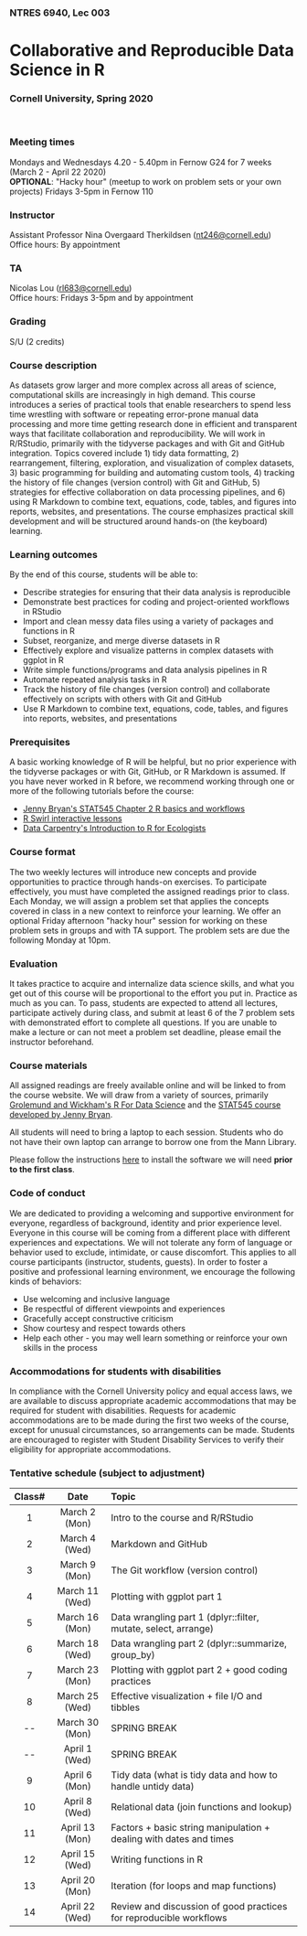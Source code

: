 ### NTRES 6940, Lec 003

# Collaborative and Reproducible Data Science in R

### Cornell University, Spring 2020

<br>

### Meeting times

Mondays and Wednesdays 4.20 - 5.40pm in Fernow G24 for 7 weeks (March 2 - April 22 2020)\
**OPTIONAL**: "Hacky hour" (meetup to work on problem sets or your own projects) Fridays 3-5pm in Fernow 110

### Instructor

Assistant Professor Nina Overgaard Therkildsen (nt246@cornell.edu)\
Office hours: By appointment

### TA

Nicolas Lou (rl683@cornell.edu)\
Office hours: Fridays 3-5pm and by appointment

### Grading

S/U (2 credits)

### Course description

As datasets grow larger and more complex across all areas of science, computational skills are increasingly in high demand. This course introduces a series of practical tools that enable researchers to spend less time wrestling with software or repeating error-prone manual data processing and more time getting research done in efficient and transparent ways that facilitate collaboration and reproducibility. We will work in R/RStudio, primarily with the tidyverse packages and with Git and GitHub integration. Topics covered include 1) tidy data formatting, 2) rearrangement, filtering, exploration, and visualization of complex datasets, 3) basic programming for building and automating custom tools, 4) tracking the history of file changes (version control) with Git and GitHub, 5) strategies for effective collaboration on data processing pipelines, and 6) using R Markdown to combine text, equations, code, tables, and figures into reports, websites, and presentations. The course emphasizes practical skill development and will be structured around hands-on (the keyboard) learning.

### Learning outcomes

By the end of this course, students will be able to:

* Describe strategies for ensuring that their data analysis is reproducible
* Demonstrate best practices for coding and project-oriented workflows in RStudio
* Import and clean messy data files using a variety of packages and functions in R 
* Subset, reorganize, and merge diverse datasets in R
* Effectively explore and visualize patterns in complex datasets with ggplot in R
* Write simple functions/programs and data analysis pipelines in R
* Automate repeated analysis tasks in R
* Track the history of file changes (version control) and collaborate effectively on scripts with others with Git and GitHub
* Use R Markdown to combine text, equations, code, tables, and figures into reports, websites, and presentations


### Prerequisites
A basic working knowledge of R will be helpful, but no prior experience with the tidyverse packages or with Git, GitHub, or R Markdown is assumed. If you have never worked in R before, we recommend working through one or more of the following tutorials before the course: 

+ [Jenny Bryan's STAT545 Chapter 2 R basics and workflows](https://stat545.com/r-basics.html)
+ [R Swirl interactive lessons](https://swirlstats.com/)
+ [Data Carpentry's Introduction to R for Ecologists](https://datacarpentry.org/R-ecology-lesson/)


### Course format
The two weekly lectures will introduce new concepts and provide opportunities to practice through hands-on exercises. To participate effectively, you must have completed the assigned readings prior to class. Each Monday, we will assign a problem set that applies the concepts covered in class in a new context to reinforce your learning. We offer an optional Friday afternoon "hacky hour" session for working on these problem sets in groups and with TA support. The problem sets are due the following Monday at 10pm. 


### Evaluation
It takes practice to acquire and internalize data science skills, and what you get out of this course will be proportional to the effort you put in. Practice as much as you can. To pass, students are expected to attend all lectures, participate actively during class, and submit at least 6 of the 7 problem sets with demonstrated effort to complete all questions. If you are unable to make a lecture or can not meet a problem set deadline, please email the instructor beforehand.  


### Course materials
All assigned readings are freely available online and will be linked to from the course website. We will draw from a variety of sources, primarily [Grolemund and Wickham's R For Data Science](https://r4ds.had.co.nz/) and the [STAT545 course developed by Jenny Bryan](https://stat545.com/).  

All students will need to bring a laptop to each session. Students who do not have their own laptop can arrange to borrow one from the Mann Library.

Please follow the instructions [here](https://github.com/nt246/NTRES6940-data-science/blob/master/misc/installation_guide.md) to install the software we will need **prior to the first class**.


### Code of conduct
We are dedicated to providing a welcoming and supportive environment for everyone, regardless of background, identity and prior experience level. Everyone in this course will be coming from a different place with different experiences and expectations. We will not tolerate any form of language or behavior used to exclude, intimidate, or cause discomfort. This applies to all course participants (instructor, students, guests). In order to foster a positive and professional learning environment, we encourage the following kinds of behaviors:

* Use welcoming and inclusive language
* Be respectful of different viewpoints and experiences
* Gracefully accept constructive criticism
* Show courtesy and respect towards others
* Help each other - you may well learn something or reinforce your own skills in the process



### Accommodations for students with disabilities
In compliance with the Cornell University policy and equal access laws, we are available to discuss appropriate academic accommodations that may be required for student with disabilities. Requests for academic accommodations are to be made during the first two weeks of the course, except for unusual circumstances, so arrangements can be made. Students are encouraged to register with Student Disability Services to verify their eligibility for appropriate accommodations.

### Tentative schedule (subject to adjustment)

Class#  |  Date  |  Topic  |
| :--: | :--: |:---- |
1  |  March 2 (Mon)  |  Intro to the course and R/RStudio  |
2  |  March 4 (Wed)  |  Markdown and GitHub  |
3  |  March 9 (Mon)  |  The Git workflow (version control)  |
4  |  March 11 (Wed)  |  Plotting with ggplot part 1  |
5  |  March 16 (Mon)  |  Data wrangling part 1 (dplyr::filter, mutate, select, arrange)  |
6  |  March 18 (Wed)  |  Data wrangling part 2 (dplyr::summarize, group_by)  |
7  |  March 23 (Mon)  |  Plotting with ggplot part 2 + good coding practices  |
8  |  March 25 (Wed)  |  Effective visualization + file I/O and tibbles  |
-- |  March 30 (Mon)  |  SPRING BREAK  |
-- |  April 1 (Wed)  |  SPRING BREAK  |
9 |  April 6 (Mon)  |  Tidy data (what is tidy data and how to handle untidy data)  |
10  |  April 8 (Wed)  |  Relational data (join functions and lookup)  |
11  |  April 13 (Mon)  |  Factors + basic string manipulation + dealing with dates and times  |
12  |  April 15 (Wed)  |  Writing functions in R  |
13  |  April 20 (Mon)  |  Iteration (for loops and map functions)  |
14  |  April 22 (Wed)  |  Review and discussion of good practices for reproducible workflows  |
